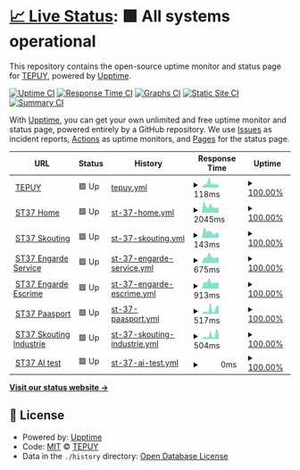 # [📈 Live Status](https://uptime.tepuy.site): <!--live status--> **🟩 All systems operational**

This repository contains the open-source uptime monitor and status page for [TEPUY](https://tepuy.site), powered by [Upptime](https://github.com/upptime/upptime).

[![Uptime CI](https://github.com/figueredoalvarez/upptime/workflows/Uptime%20CI/badge.svg)](https://github.com/figueredoalvarez/upptime/actions?query=workflow%3A%22Uptime+CI%22)
[![Response Time CI](https://github.com/figueredoalvarez/upptime/workflows/Response%20Time%20CI/badge.svg)](https://github.com/figueredoalvarez/upptime/actions?query=workflow%3A%22Response+Time+CI%22)
[![Graphs CI](https://github.com/figueredoalvarez/upptime/workflows/Graphs%20CI/badge.svg)](https://github.com/figueredoalvarez/upptime/actions?query=workflow%3A%22Graphs+CI%22)
[![Static Site CI](https://github.com/figueredoalvarez/upptime/workflows/Static%20Site%20CI/badge.svg)](https://github.com/figueredoalvarez/upptime/actions?query=workflow%3A%22Static+Site+CI%22)
[![Summary CI](https://github.com/figueredoalvarez/upptime/workflows/Summary%20CI/badge.svg)](https://github.com/figueredoalvarez/upptime/actions?query=workflow%3A%22Summary+CI%22)

With [Upptime](https://upptime.js.org), you can get your own unlimited and free uptime monitor and status page, powered entirely by a GitHub repository. We use [Issues](https://github.com/figueredoalvarez/upptime/issues) as incident reports, [Actions](https://github.com/figueredoalvarez/upptime/actions) as uptime monitors, and [Pages](https://uptime.tepuy.site) for the status page.

<!--start: status pages-->
<!-- This summary is generated by Upptime (https://github.com/upptime/upptime) -->
<!-- Do not edit this manually, your changes will be overwritten -->
<!-- prettier-ignore -->
| URL | Status | History | Response Time | Uptime |
| --- | ------ | ------- | ------------- | ------ |
| <img alt="" src="https://favicons.githubusercontent.com/tepuy.site" height="13"> [TEPUY](https://tepuy.site) | 🟩 Up | [tepuy.yml](https://github.com/figueredoalvarez/upptime/commits/HEAD/history/tepuy.yml) | <details><summary><img alt="Response time graph" src="./graphs/tepuy/response-time-week.png" height="20"> 118ms</summary><br><a href="https://uptime.tepuy.site/history/tepuy"><img alt="Response time 161" src="https://img.shields.io/endpoint?url=https%3A%2F%2Fraw.githubusercontent.com%2Ffigueredoalvarez%2Fupptime%2FHEAD%2Fapi%2Ftepuy%2Fresponse-time.json"></a><br><a href="https://uptime.tepuy.site/history/tepuy"><img alt="24-hour response time 106" src="https://img.shields.io/endpoint?url=https%3A%2F%2Fraw.githubusercontent.com%2Ffigueredoalvarez%2Fupptime%2FHEAD%2Fapi%2Ftepuy%2Fresponse-time-day.json"></a><br><a href="https://uptime.tepuy.site/history/tepuy"><img alt="7-day response time 118" src="https://img.shields.io/endpoint?url=https%3A%2F%2Fraw.githubusercontent.com%2Ffigueredoalvarez%2Fupptime%2FHEAD%2Fapi%2Ftepuy%2Fresponse-time-week.json"></a><br><a href="https://uptime.tepuy.site/history/tepuy"><img alt="30-day response time 143" src="https://img.shields.io/endpoint?url=https%3A%2F%2Fraw.githubusercontent.com%2Ffigueredoalvarez%2Fupptime%2FHEAD%2Fapi%2Ftepuy%2Fresponse-time-month.json"></a><br><a href="https://uptime.tepuy.site/history/tepuy"><img alt="1-year response time 161" src="https://img.shields.io/endpoint?url=https%3A%2F%2Fraw.githubusercontent.com%2Ffigueredoalvarez%2Fupptime%2FHEAD%2Fapi%2Ftepuy%2Fresponse-time-year.json"></a></details> | <details><summary><a href="https://uptime.tepuy.site/history/tepuy">100.00%</a></summary><a href="https://uptime.tepuy.site/history/tepuy"><img alt="All-time uptime 76.53%" src="https://img.shields.io/endpoint?url=https%3A%2F%2Fraw.githubusercontent.com%2Ffigueredoalvarez%2Fupptime%2FHEAD%2Fapi%2Ftepuy%2Fuptime.json"></a><br><a href="https://uptime.tepuy.site/history/tepuy"><img alt="24-hour uptime 100.00%" src="https://img.shields.io/endpoint?url=https%3A%2F%2Fraw.githubusercontent.com%2Ffigueredoalvarez%2Fupptime%2FHEAD%2Fapi%2Ftepuy%2Fuptime-day.json"></a><br><a href="https://uptime.tepuy.site/history/tepuy"><img alt="7-day uptime 100.00%" src="https://img.shields.io/endpoint?url=https%3A%2F%2Fraw.githubusercontent.com%2Ffigueredoalvarez%2Fupptime%2FHEAD%2Fapi%2Ftepuy%2Fuptime-week.json"></a><br><a href="https://uptime.tepuy.site/history/tepuy"><img alt="30-day uptime 100.00%" src="https://img.shields.io/endpoint?url=https%3A%2F%2Fraw.githubusercontent.com%2Ffigueredoalvarez%2Fupptime%2FHEAD%2Fapi%2Ftepuy%2Fuptime-month.json"></a><br><a href="https://uptime.tepuy.site/history/tepuy"><img alt="1-year uptime 76.53%" src="https://img.shields.io/endpoint?url=https%3A%2F%2Fraw.githubusercontent.com%2Ffigueredoalvarez%2Fupptime%2FHEAD%2Fapi%2Ftepuy%2Fuptime-year.json"></a></details>
| <img alt="" src="https://favicons.githubusercontent.com/www.st37.fr" height="13"> [ST37 Home](https://www.st37.fr) | 🟩 Up | [st-37-home.yml](https://github.com/figueredoalvarez/upptime/commits/HEAD/history/st-37-home.yml) | <details><summary><img alt="Response time graph" src="./graphs/st-37-home/response-time-week.png" height="20"> 2045ms</summary><br><a href="https://uptime.tepuy.site/history/st-37-home"><img alt="Response time 2454" src="https://img.shields.io/endpoint?url=https%3A%2F%2Fraw.githubusercontent.com%2Ffigueredoalvarez%2Fupptime%2FHEAD%2Fapi%2Fst-37-home%2Fresponse-time.json"></a><br><a href="https://uptime.tepuy.site/history/st-37-home"><img alt="24-hour response time 2232" src="https://img.shields.io/endpoint?url=https%3A%2F%2Fraw.githubusercontent.com%2Ffigueredoalvarez%2Fupptime%2FHEAD%2Fapi%2Fst-37-home%2Fresponse-time-day.json"></a><br><a href="https://uptime.tepuy.site/history/st-37-home"><img alt="7-day response time 2045" src="https://img.shields.io/endpoint?url=https%3A%2F%2Fraw.githubusercontent.com%2Ffigueredoalvarez%2Fupptime%2FHEAD%2Fapi%2Fst-37-home%2Fresponse-time-week.json"></a><br><a href="https://uptime.tepuy.site/history/st-37-home"><img alt="30-day response time 2469" src="https://img.shields.io/endpoint?url=https%3A%2F%2Fraw.githubusercontent.com%2Ffigueredoalvarez%2Fupptime%2FHEAD%2Fapi%2Fst-37-home%2Fresponse-time-month.json"></a><br><a href="https://uptime.tepuy.site/history/st-37-home"><img alt="1-year response time 2454" src="https://img.shields.io/endpoint?url=https%3A%2F%2Fraw.githubusercontent.com%2Ffigueredoalvarez%2Fupptime%2FHEAD%2Fapi%2Fst-37-home%2Fresponse-time-year.json"></a></details> | <details><summary><a href="https://uptime.tepuy.site/history/st-37-home">100.00%</a></summary><a href="https://uptime.tepuy.site/history/st-37-home"><img alt="All-time uptime 99.81%" src="https://img.shields.io/endpoint?url=https%3A%2F%2Fraw.githubusercontent.com%2Ffigueredoalvarez%2Fupptime%2FHEAD%2Fapi%2Fst-37-home%2Fuptime.json"></a><br><a href="https://uptime.tepuy.site/history/st-37-home"><img alt="24-hour uptime 100.00%" src="https://img.shields.io/endpoint?url=https%3A%2F%2Fraw.githubusercontent.com%2Ffigueredoalvarez%2Fupptime%2FHEAD%2Fapi%2Fst-37-home%2Fuptime-day.json"></a><br><a href="https://uptime.tepuy.site/history/st-37-home"><img alt="7-day uptime 100.00%" src="https://img.shields.io/endpoint?url=https%3A%2F%2Fraw.githubusercontent.com%2Ffigueredoalvarez%2Fupptime%2FHEAD%2Fapi%2Fst-37-home%2Fuptime-week.json"></a><br><a href="https://uptime.tepuy.site/history/st-37-home"><img alt="30-day uptime 99.67%" src="https://img.shields.io/endpoint?url=https%3A%2F%2Fraw.githubusercontent.com%2Ffigueredoalvarez%2Fupptime%2FHEAD%2Fapi%2Fst-37-home%2Fuptime-month.json"></a><br><a href="https://uptime.tepuy.site/history/st-37-home"><img alt="1-year uptime 99.81%" src="https://img.shields.io/endpoint?url=https%3A%2F%2Fraw.githubusercontent.com%2Ffigueredoalvarez%2Fupptime%2FHEAD%2Fapi%2Fst-37-home%2Fuptime-year.json"></a></details>
| <img alt="" src="https://favicons.githubusercontent.com/skouting.st37.fr" height="13"> [ST37 Skouting](https://skouting.st37.fr) | 🟩 Up | [st-37-skouting.yml](https://github.com/figueredoalvarez/upptime/commits/HEAD/history/st-37-skouting.yml) | <details><summary><img alt="Response time graph" src="./graphs/st-37-skouting/response-time-week.png" height="20"> 143ms</summary><br><a href="https://uptime.tepuy.site/history/st-37-skouting"><img alt="Response time 176" src="https://img.shields.io/endpoint?url=https%3A%2F%2Fraw.githubusercontent.com%2Ffigueredoalvarez%2Fupptime%2FHEAD%2Fapi%2Fst-37-skouting%2Fresponse-time.json"></a><br><a href="https://uptime.tepuy.site/history/st-37-skouting"><img alt="24-hour response time 162" src="https://img.shields.io/endpoint?url=https%3A%2F%2Fraw.githubusercontent.com%2Ffigueredoalvarez%2Fupptime%2FHEAD%2Fapi%2Fst-37-skouting%2Fresponse-time-day.json"></a><br><a href="https://uptime.tepuy.site/history/st-37-skouting"><img alt="7-day response time 143" src="https://img.shields.io/endpoint?url=https%3A%2F%2Fraw.githubusercontent.com%2Ffigueredoalvarez%2Fupptime%2FHEAD%2Fapi%2Fst-37-skouting%2Fresponse-time-week.json"></a><br><a href="https://uptime.tepuy.site/history/st-37-skouting"><img alt="30-day response time 196" src="https://img.shields.io/endpoint?url=https%3A%2F%2Fraw.githubusercontent.com%2Ffigueredoalvarez%2Fupptime%2FHEAD%2Fapi%2Fst-37-skouting%2Fresponse-time-month.json"></a><br><a href="https://uptime.tepuy.site/history/st-37-skouting"><img alt="1-year response time 176" src="https://img.shields.io/endpoint?url=https%3A%2F%2Fraw.githubusercontent.com%2Ffigueredoalvarez%2Fupptime%2FHEAD%2Fapi%2Fst-37-skouting%2Fresponse-time-year.json"></a></details> | <details><summary><a href="https://uptime.tepuy.site/history/st-37-skouting">100.00%</a></summary><a href="https://uptime.tepuy.site/history/st-37-skouting"><img alt="All-time uptime 100.00%" src="https://img.shields.io/endpoint?url=https%3A%2F%2Fraw.githubusercontent.com%2Ffigueredoalvarez%2Fupptime%2FHEAD%2Fapi%2Fst-37-skouting%2Fuptime.json"></a><br><a href="https://uptime.tepuy.site/history/st-37-skouting"><img alt="24-hour uptime 100.00%" src="https://img.shields.io/endpoint?url=https%3A%2F%2Fraw.githubusercontent.com%2Ffigueredoalvarez%2Fupptime%2FHEAD%2Fapi%2Fst-37-skouting%2Fuptime-day.json"></a><br><a href="https://uptime.tepuy.site/history/st-37-skouting"><img alt="7-day uptime 100.00%" src="https://img.shields.io/endpoint?url=https%3A%2F%2Fraw.githubusercontent.com%2Ffigueredoalvarez%2Fupptime%2FHEAD%2Fapi%2Fst-37-skouting%2Fuptime-week.json"></a><br><a href="https://uptime.tepuy.site/history/st-37-skouting"><img alt="30-day uptime 100.00%" src="https://img.shields.io/endpoint?url=https%3A%2F%2Fraw.githubusercontent.com%2Ffigueredoalvarez%2Fupptime%2FHEAD%2Fapi%2Fst-37-skouting%2Fuptime-month.json"></a><br><a href="https://uptime.tepuy.site/history/st-37-skouting"><img alt="1-year uptime 100.00%" src="https://img.shields.io/endpoint?url=https%3A%2F%2Fraw.githubusercontent.com%2Ffigueredoalvarez%2Fupptime%2FHEAD%2Fapi%2Fst-37-skouting%2Fuptime-year.json"></a></details>
| <img alt="" src="https://favicons.githubusercontent.com/engarde-service.com" height="13"> [ST37 Engarde Service](https://engarde-service.com) | 🟩 Up | [st-37-engarde-service.yml](https://github.com/figueredoalvarez/upptime/commits/HEAD/history/st-37-engarde-service.yml) | <details><summary><img alt="Response time graph" src="./graphs/st-37-engarde-service/response-time-week.png" height="20"> 675ms</summary><br><a href="https://uptime.tepuy.site/history/st-37-engarde-service"><img alt="Response time 741" src="https://img.shields.io/endpoint?url=https%3A%2F%2Fraw.githubusercontent.com%2Ffigueredoalvarez%2Fupptime%2FHEAD%2Fapi%2Fst-37-engarde-service%2Fresponse-time.json"></a><br><a href="https://uptime.tepuy.site/history/st-37-engarde-service"><img alt="24-hour response time 626" src="https://img.shields.io/endpoint?url=https%3A%2F%2Fraw.githubusercontent.com%2Ffigueredoalvarez%2Fupptime%2FHEAD%2Fapi%2Fst-37-engarde-service%2Fresponse-time-day.json"></a><br><a href="https://uptime.tepuy.site/history/st-37-engarde-service"><img alt="7-day response time 675" src="https://img.shields.io/endpoint?url=https%3A%2F%2Fraw.githubusercontent.com%2Ffigueredoalvarez%2Fupptime%2FHEAD%2Fapi%2Fst-37-engarde-service%2Fresponse-time-week.json"></a><br><a href="https://uptime.tepuy.site/history/st-37-engarde-service"><img alt="30-day response time 755" src="https://img.shields.io/endpoint?url=https%3A%2F%2Fraw.githubusercontent.com%2Ffigueredoalvarez%2Fupptime%2FHEAD%2Fapi%2Fst-37-engarde-service%2Fresponse-time-month.json"></a><br><a href="https://uptime.tepuy.site/history/st-37-engarde-service"><img alt="1-year response time 741" src="https://img.shields.io/endpoint?url=https%3A%2F%2Fraw.githubusercontent.com%2Ffigueredoalvarez%2Fupptime%2FHEAD%2Fapi%2Fst-37-engarde-service%2Fresponse-time-year.json"></a></details> | <details><summary><a href="https://uptime.tepuy.site/history/st-37-engarde-service">100.00%</a></summary><a href="https://uptime.tepuy.site/history/st-37-engarde-service"><img alt="All-time uptime 99.98%" src="https://img.shields.io/endpoint?url=https%3A%2F%2Fraw.githubusercontent.com%2Ffigueredoalvarez%2Fupptime%2FHEAD%2Fapi%2Fst-37-engarde-service%2Fuptime.json"></a><br><a href="https://uptime.tepuy.site/history/st-37-engarde-service"><img alt="24-hour uptime 100.00%" src="https://img.shields.io/endpoint?url=https%3A%2F%2Fraw.githubusercontent.com%2Ffigueredoalvarez%2Fupptime%2FHEAD%2Fapi%2Fst-37-engarde-service%2Fuptime-day.json"></a><br><a href="https://uptime.tepuy.site/history/st-37-engarde-service"><img alt="7-day uptime 100.00%" src="https://img.shields.io/endpoint?url=https%3A%2F%2Fraw.githubusercontent.com%2Ffigueredoalvarez%2Fupptime%2FHEAD%2Fapi%2Fst-37-engarde-service%2Fuptime-week.json"></a><br><a href="https://uptime.tepuy.site/history/st-37-engarde-service"><img alt="30-day uptime 99.94%" src="https://img.shields.io/endpoint?url=https%3A%2F%2Fraw.githubusercontent.com%2Ffigueredoalvarez%2Fupptime%2FHEAD%2Fapi%2Fst-37-engarde-service%2Fuptime-month.json"></a><br><a href="https://uptime.tepuy.site/history/st-37-engarde-service"><img alt="1-year uptime 99.98%" src="https://img.shields.io/endpoint?url=https%3A%2F%2Fraw.githubusercontent.com%2Ffigueredoalvarez%2Fupptime%2FHEAD%2Fapi%2Fst-37-engarde-service%2Fuptime-year.json"></a></details>
| <img alt="" src="https://favicons.githubusercontent.com/www.engarde-escrime.com" height="13"> [ST37 Engarde Escrime](https://www.engarde-escrime.com) | 🟩 Up | [st-37-engarde-escrime.yml](https://github.com/figueredoalvarez/upptime/commits/HEAD/history/st-37-engarde-escrime.yml) | <details><summary><img alt="Response time graph" src="./graphs/st-37-engarde-escrime/response-time-week.png" height="20"> 913ms</summary><br><a href="https://uptime.tepuy.site/history/st-37-engarde-escrime"><img alt="Response time 1029" src="https://img.shields.io/endpoint?url=https%3A%2F%2Fraw.githubusercontent.com%2Ffigueredoalvarez%2Fupptime%2FHEAD%2Fapi%2Fst-37-engarde-escrime%2Fresponse-time.json"></a><br><a href="https://uptime.tepuy.site/history/st-37-engarde-escrime"><img alt="24-hour response time 779" src="https://img.shields.io/endpoint?url=https%3A%2F%2Fraw.githubusercontent.com%2Ffigueredoalvarez%2Fupptime%2FHEAD%2Fapi%2Fst-37-engarde-escrime%2Fresponse-time-day.json"></a><br><a href="https://uptime.tepuy.site/history/st-37-engarde-escrime"><img alt="7-day response time 913" src="https://img.shields.io/endpoint?url=https%3A%2F%2Fraw.githubusercontent.com%2Ffigueredoalvarez%2Fupptime%2FHEAD%2Fapi%2Fst-37-engarde-escrime%2Fresponse-time-week.json"></a><br><a href="https://uptime.tepuy.site/history/st-37-engarde-escrime"><img alt="30-day response time 1030" src="https://img.shields.io/endpoint?url=https%3A%2F%2Fraw.githubusercontent.com%2Ffigueredoalvarez%2Fupptime%2FHEAD%2Fapi%2Fst-37-engarde-escrime%2Fresponse-time-month.json"></a><br><a href="https://uptime.tepuy.site/history/st-37-engarde-escrime"><img alt="1-year response time 1029" src="https://img.shields.io/endpoint?url=https%3A%2F%2Fraw.githubusercontent.com%2Ffigueredoalvarez%2Fupptime%2FHEAD%2Fapi%2Fst-37-engarde-escrime%2Fresponse-time-year.json"></a></details> | <details><summary><a href="https://uptime.tepuy.site/history/st-37-engarde-escrime">100.00%</a></summary><a href="https://uptime.tepuy.site/history/st-37-engarde-escrime"><img alt="All-time uptime 99.83%" src="https://img.shields.io/endpoint?url=https%3A%2F%2Fraw.githubusercontent.com%2Ffigueredoalvarez%2Fupptime%2FHEAD%2Fapi%2Fst-37-engarde-escrime%2Fuptime.json"></a><br><a href="https://uptime.tepuy.site/history/st-37-engarde-escrime"><img alt="24-hour uptime 100.00%" src="https://img.shields.io/endpoint?url=https%3A%2F%2Fraw.githubusercontent.com%2Ffigueredoalvarez%2Fupptime%2FHEAD%2Fapi%2Fst-37-engarde-escrime%2Fuptime-day.json"></a><br><a href="https://uptime.tepuy.site/history/st-37-engarde-escrime"><img alt="7-day uptime 100.00%" src="https://img.shields.io/endpoint?url=https%3A%2F%2Fraw.githubusercontent.com%2Ffigueredoalvarez%2Fupptime%2FHEAD%2Fapi%2Fst-37-engarde-escrime%2Fuptime-week.json"></a><br><a href="https://uptime.tepuy.site/history/st-37-engarde-escrime"><img alt="30-day uptime 100.00%" src="https://img.shields.io/endpoint?url=https%3A%2F%2Fraw.githubusercontent.com%2Ffigueredoalvarez%2Fupptime%2FHEAD%2Fapi%2Fst-37-engarde-escrime%2Fuptime-month.json"></a><br><a href="https://uptime.tepuy.site/history/st-37-engarde-escrime"><img alt="1-year uptime 99.83%" src="https://img.shields.io/endpoint?url=https%3A%2F%2Fraw.githubusercontent.com%2Ffigueredoalvarez%2Fupptime%2FHEAD%2Fapi%2Fst-37-engarde-escrime%2Fuptime-year.json"></a></details>
| <img alt="" src="https://favicons.githubusercontent.com/www.paasport.st37.fr" height="13"> [ST37 Paasport](https://www.paasport.st37.fr) | 🟩 Up | [st-37-paasport.yml](https://github.com/figueredoalvarez/upptime/commits/HEAD/history/st-37-paasport.yml) | <details><summary><img alt="Response time graph" src="./graphs/st-37-paasport/response-time-week.png" height="20"> 517ms</summary><br><a href="https://uptime.tepuy.site/history/st-37-paasport"><img alt="Response time 500" src="https://img.shields.io/endpoint?url=https%3A%2F%2Fraw.githubusercontent.com%2Ffigueredoalvarez%2Fupptime%2FHEAD%2Fapi%2Fst-37-paasport%2Fresponse-time.json"></a><br><a href="https://uptime.tepuy.site/history/st-37-paasport"><img alt="24-hour response time 217" src="https://img.shields.io/endpoint?url=https%3A%2F%2Fraw.githubusercontent.com%2Ffigueredoalvarez%2Fupptime%2FHEAD%2Fapi%2Fst-37-paasport%2Fresponse-time-day.json"></a><br><a href="https://uptime.tepuy.site/history/st-37-paasport"><img alt="7-day response time 517" src="https://img.shields.io/endpoint?url=https%3A%2F%2Fraw.githubusercontent.com%2Ffigueredoalvarez%2Fupptime%2FHEAD%2Fapi%2Fst-37-paasport%2Fresponse-time-week.json"></a><br><a href="https://uptime.tepuy.site/history/st-37-paasport"><img alt="30-day response time 420" src="https://img.shields.io/endpoint?url=https%3A%2F%2Fraw.githubusercontent.com%2Ffigueredoalvarez%2Fupptime%2FHEAD%2Fapi%2Fst-37-paasport%2Fresponse-time-month.json"></a><br><a href="https://uptime.tepuy.site/history/st-37-paasport"><img alt="1-year response time 500" src="https://img.shields.io/endpoint?url=https%3A%2F%2Fraw.githubusercontent.com%2Ffigueredoalvarez%2Fupptime%2FHEAD%2Fapi%2Fst-37-paasport%2Fresponse-time-year.json"></a></details> | <details><summary><a href="https://uptime.tepuy.site/history/st-37-paasport">100.00%</a></summary><a href="https://uptime.tepuy.site/history/st-37-paasport"><img alt="All-time uptime 99.88%" src="https://img.shields.io/endpoint?url=https%3A%2F%2Fraw.githubusercontent.com%2Ffigueredoalvarez%2Fupptime%2FHEAD%2Fapi%2Fst-37-paasport%2Fuptime.json"></a><br><a href="https://uptime.tepuy.site/history/st-37-paasport"><img alt="24-hour uptime 100.00%" src="https://img.shields.io/endpoint?url=https%3A%2F%2Fraw.githubusercontent.com%2Ffigueredoalvarez%2Fupptime%2FHEAD%2Fapi%2Fst-37-paasport%2Fuptime-day.json"></a><br><a href="https://uptime.tepuy.site/history/st-37-paasport"><img alt="7-day uptime 100.00%" src="https://img.shields.io/endpoint?url=https%3A%2F%2Fraw.githubusercontent.com%2Ffigueredoalvarez%2Fupptime%2FHEAD%2Fapi%2Fst-37-paasport%2Fuptime-week.json"></a><br><a href="https://uptime.tepuy.site/history/st-37-paasport"><img alt="30-day uptime 99.71%" src="https://img.shields.io/endpoint?url=https%3A%2F%2Fraw.githubusercontent.com%2Ffigueredoalvarez%2Fupptime%2FHEAD%2Fapi%2Fst-37-paasport%2Fuptime-month.json"></a><br><a href="https://uptime.tepuy.site/history/st-37-paasport"><img alt="1-year uptime 99.88%" src="https://img.shields.io/endpoint?url=https%3A%2F%2Fraw.githubusercontent.com%2Ffigueredoalvarez%2Fupptime%2FHEAD%2Fapi%2Fst-37-paasport%2Fuptime-year.json"></a></details>
| <img alt="" src="https://favicons.githubusercontent.com/www.industrie.st37.fr" height="13"> [ST37 Skouting Industrie](https://www.industrie.st37.fr) | 🟩 Up | [st-37-skouting-industrie.yml](https://github.com/figueredoalvarez/upptime/commits/HEAD/history/st-37-skouting-industrie.yml) | <details><summary><img alt="Response time graph" src="./graphs/st-37-skouting-industrie/response-time-week.png" height="20"> 504ms</summary><br><a href="https://uptime.tepuy.site/history/st-37-skouting-industrie"><img alt="Response time 587" src="https://img.shields.io/endpoint?url=https%3A%2F%2Fraw.githubusercontent.com%2Ffigueredoalvarez%2Fupptime%2FHEAD%2Fapi%2Fst-37-skouting-industrie%2Fresponse-time.json"></a><br><a href="https://uptime.tepuy.site/history/st-37-skouting-industrie"><img alt="24-hour response time 157" src="https://img.shields.io/endpoint?url=https%3A%2F%2Fraw.githubusercontent.com%2Ffigueredoalvarez%2Fupptime%2FHEAD%2Fapi%2Fst-37-skouting-industrie%2Fresponse-time-day.json"></a><br><a href="https://uptime.tepuy.site/history/st-37-skouting-industrie"><img alt="7-day response time 504" src="https://img.shields.io/endpoint?url=https%3A%2F%2Fraw.githubusercontent.com%2Ffigueredoalvarez%2Fupptime%2FHEAD%2Fapi%2Fst-37-skouting-industrie%2Fresponse-time-week.json"></a><br><a href="https://uptime.tepuy.site/history/st-37-skouting-industrie"><img alt="30-day response time 646" src="https://img.shields.io/endpoint?url=https%3A%2F%2Fraw.githubusercontent.com%2Ffigueredoalvarez%2Fupptime%2FHEAD%2Fapi%2Fst-37-skouting-industrie%2Fresponse-time-month.json"></a><br><a href="https://uptime.tepuy.site/history/st-37-skouting-industrie"><img alt="1-year response time 587" src="https://img.shields.io/endpoint?url=https%3A%2F%2Fraw.githubusercontent.com%2Ffigueredoalvarez%2Fupptime%2FHEAD%2Fapi%2Fst-37-skouting-industrie%2Fresponse-time-year.json"></a></details> | <details><summary><a href="https://uptime.tepuy.site/history/st-37-skouting-industrie">100.00%</a></summary><a href="https://uptime.tepuy.site/history/st-37-skouting-industrie"><img alt="All-time uptime 100.00%" src="https://img.shields.io/endpoint?url=https%3A%2F%2Fraw.githubusercontent.com%2Ffigueredoalvarez%2Fupptime%2FHEAD%2Fapi%2Fst-37-skouting-industrie%2Fuptime.json"></a><br><a href="https://uptime.tepuy.site/history/st-37-skouting-industrie"><img alt="24-hour uptime 100.00%" src="https://img.shields.io/endpoint?url=https%3A%2F%2Fraw.githubusercontent.com%2Ffigueredoalvarez%2Fupptime%2FHEAD%2Fapi%2Fst-37-skouting-industrie%2Fuptime-day.json"></a><br><a href="https://uptime.tepuy.site/history/st-37-skouting-industrie"><img alt="7-day uptime 100.00%" src="https://img.shields.io/endpoint?url=https%3A%2F%2Fraw.githubusercontent.com%2Ffigueredoalvarez%2Fupptime%2FHEAD%2Fapi%2Fst-37-skouting-industrie%2Fuptime-week.json"></a><br><a href="https://uptime.tepuy.site/history/st-37-skouting-industrie"><img alt="30-day uptime 100.00%" src="https://img.shields.io/endpoint?url=https%3A%2F%2Fraw.githubusercontent.com%2Ffigueredoalvarez%2Fupptime%2FHEAD%2Fapi%2Fst-37-skouting-industrie%2Fuptime-month.json"></a><br><a href="https://uptime.tepuy.site/history/st-37-skouting-industrie"><img alt="1-year uptime 100.00%" src="https://img.shields.io/endpoint?url=https%3A%2F%2Fraw.githubusercontent.com%2Ffigueredoalvarez%2Fupptime%2FHEAD%2Fapi%2Fst-37-skouting-industrie%2Fuptime-year.json"></a></details>
| <img alt="" src="https://favicons.githubusercontent.com/null" height="13"> [ST37 AI test](aist.st37.fr) | 🟩 Up | [st-37-ai-test.yml](https://github.com/figueredoalvarez/upptime/commits/HEAD/history/st-37-ai-test.yml) | <details><summary><img alt="Response time graph" src="./graphs/st-37-ai-test/response-time-week.png" height="20"> 0ms</summary><br><a href="https://uptime.tepuy.site/history/st-37-ai-test"><img alt="Response time 0" src="https://img.shields.io/endpoint?url=https%3A%2F%2Fraw.githubusercontent.com%2Ffigueredoalvarez%2Fupptime%2FHEAD%2Fapi%2Fst-37-ai-test%2Fresponse-time.json"></a><br><a href="https://uptime.tepuy.site/history/st-37-ai-test"><img alt="24-hour response time 0" src="https://img.shields.io/endpoint?url=https%3A%2F%2Fraw.githubusercontent.com%2Ffigueredoalvarez%2Fupptime%2FHEAD%2Fapi%2Fst-37-ai-test%2Fresponse-time-day.json"></a><br><a href="https://uptime.tepuy.site/history/st-37-ai-test"><img alt="7-day response time 0" src="https://img.shields.io/endpoint?url=https%3A%2F%2Fraw.githubusercontent.com%2Ffigueredoalvarez%2Fupptime%2FHEAD%2Fapi%2Fst-37-ai-test%2Fresponse-time-week.json"></a><br><a href="https://uptime.tepuy.site/history/st-37-ai-test"><img alt="30-day response time 0" src="https://img.shields.io/endpoint?url=https%3A%2F%2Fraw.githubusercontent.com%2Ffigueredoalvarez%2Fupptime%2FHEAD%2Fapi%2Fst-37-ai-test%2Fresponse-time-month.json"></a><br><a href="https://uptime.tepuy.site/history/st-37-ai-test"><img alt="1-year response time 0" src="https://img.shields.io/endpoint?url=https%3A%2F%2Fraw.githubusercontent.com%2Ffigueredoalvarez%2Fupptime%2FHEAD%2Fapi%2Fst-37-ai-test%2Fresponse-time-year.json"></a></details> | <details><summary><a href="https://uptime.tepuy.site/history/st-37-ai-test">100.00%</a></summary><a href="https://uptime.tepuy.site/history/st-37-ai-test"><img alt="All-time uptime 100.00%" src="https://img.shields.io/endpoint?url=https%3A%2F%2Fraw.githubusercontent.com%2Ffigueredoalvarez%2Fupptime%2FHEAD%2Fapi%2Fst-37-ai-test%2Fuptime.json"></a><br><a href="https://uptime.tepuy.site/history/st-37-ai-test"><img alt="24-hour uptime 100.00%" src="https://img.shields.io/endpoint?url=https%3A%2F%2Fraw.githubusercontent.com%2Ffigueredoalvarez%2Fupptime%2FHEAD%2Fapi%2Fst-37-ai-test%2Fuptime-day.json"></a><br><a href="https://uptime.tepuy.site/history/st-37-ai-test"><img alt="7-day uptime 100.00%" src="https://img.shields.io/endpoint?url=https%3A%2F%2Fraw.githubusercontent.com%2Ffigueredoalvarez%2Fupptime%2FHEAD%2Fapi%2Fst-37-ai-test%2Fuptime-week.json"></a><br><a href="https://uptime.tepuy.site/history/st-37-ai-test"><img alt="30-day uptime 100.00%" src="https://img.shields.io/endpoint?url=https%3A%2F%2Fraw.githubusercontent.com%2Ffigueredoalvarez%2Fupptime%2FHEAD%2Fapi%2Fst-37-ai-test%2Fuptime-month.json"></a><br><a href="https://uptime.tepuy.site/history/st-37-ai-test"><img alt="1-year uptime 100.00%" src="https://img.shields.io/endpoint?url=https%3A%2F%2Fraw.githubusercontent.com%2Ffigueredoalvarez%2Fupptime%2FHEAD%2Fapi%2Fst-37-ai-test%2Fuptime-year.json"></a></details>

<!--end: status pages-->

[**Visit our status website →**](https://uptime.tepuy.site)

## 📄 License

- Powered by: [Upptime](https://github.com/upptime/upptime)
- Code: [MIT](./LICENSE) © [TEPUY](https://tepuy.site)
- Data in the `./history` directory: [Open Database License](https://opendatacommons.org/licenses/odbl/1-0/)
